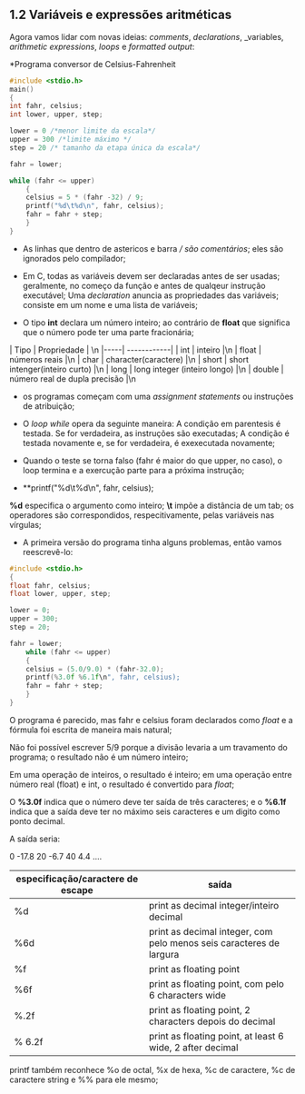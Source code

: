## 1.2 Variáveis e expressões aritméticas 

Agora vamos lidar com novas ideias: _comments_, _declarations_, _variables, _arithmetic expressions_, _loops_ e _formatted output_: 

*Programa conversor de Celsius-Fahrenheit
~~~C
#include <stdio.h> 
main()
{ 
int fahr, celsius; 
int lower, upper, step; 

lower = 0 /*menor limite da escala*/ 
upper = 300 /*limite máximo */
step = 20 /* tamanho da etapa única da escala*/

fahr = lower; 

while (fahr <= upper)
    { 
    celsius = 5 * (fahr -32) / 9; 
    printf("%d\t%d\n", fahr, celsius); 
    fahr = fahr + step; 
    } 
} 
~~~

* As linhas que dentro de astericos e barra */ são comentários*; eles são ignorados pelo compilador; 

* Em C, todas as variáveis devem ser declaradas antes de ser usadas; geralmente, no começo da função e antes de qualqeur instrução executável; Uma _declaration_ anuncia as propriedades das variáveis; consiste em um nome e uma lista de variáveis; 

* O tipo **int** declara um número inteiro; ao contrário de **float** que significa que o número pode ter uma parte fracionária; 

| Tipo | Propriedade | \n 
|-----| ------------|
| int | inteiro |\n
| float | números reais |\n 
| char | character(caractere) |\n 
| short | short intenger(inteiro curto) |\n 
| long | long integer (inteiro longo) |\n
| double | número real de dupla precisão |\n 

* os programas começam com uma _assignment statements_ ou instruções de atribuição; 

* O _loop_ _while_ opera da seguinte maneira: A condição em parentesis é testada. Se for verdadeira, as instruções são executadas; A condição é testada novamente e, se for verdadeira, é exexecutada novamente; 

* Quando o teste se torna falso (fahr é maior do que upper, no caso), o loop termina e a exercução parte para a próxima instrução; 

* **printf("%d\t%d\n", fahr, celsius); 
 
**%d** especifica o argumento como inteiro; **\t** impõe a distância de um tab; os operadores são correspondidos, respecitivamente, pelas variáveis nas vírgulas; 

* A primeira versão do programa tinha alguns problemas, então vamos reescrevê-lo: 

~~~C
#include <stdio.h>
{ 
float fahr, celsius; 
float lower, upper, step; 

lower = 0;
upper = 300; 
step = 20; 

fahr = lower; 
    while (fahr <= upper)
    {
    celsius = (5.0/9.0) * (fahr-32.0); 
    printf(%3.0f %6.1f\n", fahr, celsius); 
    fahr = fahr + step; 
    }       
}  
~~~

O programa é parecido, mas fahr e celsius foram declarados como _float_ e a fórmula foi escrita de maneira mais natural; 

Não foi possível escrever 5/9 porque a divisão levaria a um travamento do programa; o resultado não é um número inteiro; 

Em uma operação de inteiros, o resultado é inteiro; em uma operação entre número real (float) e int, o resultado é convertido para _float_;

O **%3.0f** indica que o número deve ter saída de três caracteres; e o **%6.1f** indica que a saída deve ter no máximo seis caracteres e um digito como ponto decimal.

A saída seria:

0 -17.8
20 -6.7
40  4.4
....

| especificação/caractere de escape | saída | 
| ---------------------------------| ------| 
| %d | print as decimal integer/inteiro decimal| \n
| %6d | print as decimal integer, com pelo menos seis caracteres de largura |\n 
| %f | print as floating point | \n 
| %6f | print as floating point, com pelo  6 characters wide | \n
| %.2f | print as floating point, 2 characters depois do decimal | \n 
| % 6.2f | print as floating point, at least 6 wide, 2 after decimal | \n 

printf também reconhece %o de octal, %x de hexa, %c de caractere, %c de caractere string e %% para ele mesmo; 


